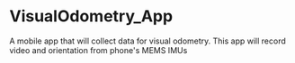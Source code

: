 # VisualOdometry_App
A mobile app that will collect data for visual odometry. This app will record video and orientation from phone's MEMS IMUs 
